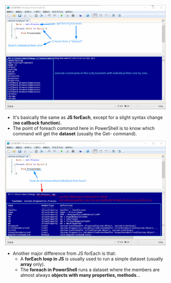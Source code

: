 ![alt](pic/bandicam%202022-10-10%2007-14-12-271.jpg)

- It's basically the same as **JS forEach**, except for a slight syntax change (**no callback function**).
- The point of foreach command here in PowerShell is to know which command will get the **dataset** (usually the Get- command).

![alt](pic/bandicam%202022-10-10%2007-17-11-197.jpg)

- Another major difference from JS forEach is that:
  - A **forEach loop in JS** is usually used to run a simple dataset (usually **array** only).
  - The **foreach in PowerShell** runs a dataset where the members are almost always **objects with many properties, methods**...
